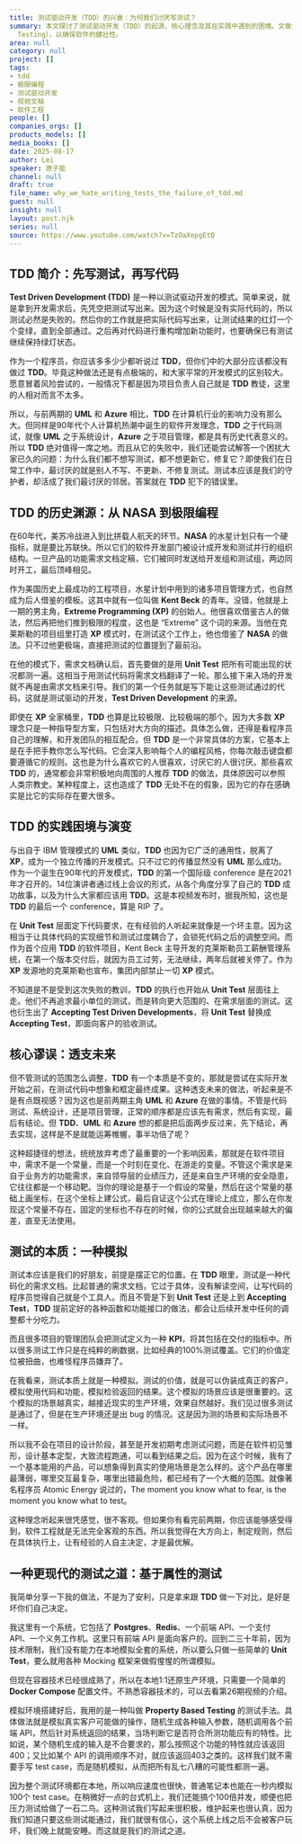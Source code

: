 ```yaml
---
title: 测试驱动开发（TDD）的兴衰：为何我们讨厌写测试？
summary: 本文探讨了测试驱动开发（TDD）的起源、核心理念及其在实践中遇到的困境。文章分析了TDD为何未能广泛普及，并指出其核心问题在于将测试置于开发之前，忽略了软件需求多变的本质。最后，文章提出了一种更现代、更有效的测试理念，即在模拟真实生产环境中进行基于属性的测试（Property-Based
  Testing），以确保软件的健壮性。
area: null
category: null
project: []
tags:
- tdd
- 极限编程
- 测试驱动开发
- 视频文稿
- 软件工程
people: []
companies_orgs: []
products_models: []
media_books: []
date: 2025-08-17
author: Lei
speaker: 原子能
channel: null
draft: true
file_name: why_we_hate_writing_tests_the_failure_of_tdd.md
guest: null
insight: null
layout: post.njk
series: null
source: https://www.youtube.com/watch?v=TzOaXepgEtQ
---
```

## TDD 简介：先写测试，再写代码

**Test Driven Development (TDD)** 是一种以测试驱动开发的模式。简单来说，就是拿到开发需求后，先凭空把测试写出来。因为这个时候是没有实际代码的，所以测试必然是失败的。然后你的工作就是把实际代码写出来，让测试结果的红灯一个个变绿，直到全部通过。之后再对代码进行重构增加新功能时，也要确保已有测试继续保持绿灯状态。

作为一个程序员，你应该多多少少都听说过 **TDD**，但你们中的大部分应该都没有做过 **TDD**。毕竟这种做法还是有点极端的，和大家平常的开发模式的区别较大。愿意冒着风险尝试的，一般情况下都是因为项目负责人自己就是 **TDD** 教徒，这里的人相对而言不太多。

所以，与前两期的 **UML** 和 **Azure** 相比，**TDD** 在计算机行业的影响力没有那么大。但同样是90年代个人计算机热潮中诞生的软件开发理念，**TDD** 之于代码测试，就像 **UML** 之于系统设计，**Azure** 之于项目管理，都是具有历史代表意义的。所以 **TDD** 绝对值得一席之地。而且从它的失败中，我们还能尝试解答一个困扰大家已久的问题：为什么我们都不想写测试，都不想更新它，修复它？即使我们在日常工作中，最讨厌的就是别人不写、不更新、不修复测试。测试本应该是我们的守护者，却活成了我们最讨厌的邻居。答案就在 **TDD** 犯下的错误里。

## TDD 的历史渊源：从 NASA 到极限编程

在60年代，美苏冷战进入到比拼载人航天的环节。**NASA** 的水星计划只有一个硬指标，就是要比苏联快。所以它们的软件开发部门被设计成开发和测试并行的组织结构。一旦产品的功能需求文档定稿，它们被同时发送给开发组和测试组，两边同时开工，最后顶峰相见。

作为美国历史上最成功的工程项目，水星计划中用到的诸多项目管理方式，也自然成为后人借鉴的模板。这其中就有一位叫做 **Kent Beck** 的青年。没错，他就是上一期的男主角，**Extreme Programming (XP)** 的创始人。他很喜欢借鉴古人的做法，然后再把他们推到极限的程度，这也是 “Extreme” 这个词的来源。当他在克莱斯勒的项目组里打造 **XP** 模式时，在测试这个工作上，他也借鉴了 **NASA** 的做法。只不过他更极端，直接把测试的位置提到了最前沿。

在他的模式下，需求文档确认后，首先要做的是用 **Unit Test** 把所有可能出现的状况都测一遍。这相当于用测试代码将需求文档翻译了一轮。那么接下来入场的开发就不再是由需求文档来引导。我们的第一个任务就是写下能让这些测试通过的代码。这就是测试驱动的开发，**Test Driven Development** 的来源。

即使在 **XP** 全家桶里，**TDD** 也算是比较极限、比较极端的那个。因为大多数 **XP** 理念只是一种指导型方案，只包括对大方向的描述。具体怎么做，还得是看程序员自己的理解，和开发团队的相互配合。但 **TDD** 是一个非常具体的方案，它基本上是在手把手教你怎么写代码。它会深入影响每个人的编程风格，你每次敲击键盘都要遵循它的规则。这也是为什么喜欢它的人很喜欢，讨厌它的人很讨厌。那些喜欢 **TDD** 的，通常都会非常积极地向周围的人推荐 **TDD** 的做法，具体原因可以参照人类宗教史。某种程度上，这也造成了 **TDD** 无处不在的假象，因为它的存在感确实是比它的实际存在要大很多。

## TDD 的实践困境与演变

与出自于 IBM 管理模式的 **UML** 类似，**TDD** 也因为它广泛的通用性，脱离了 **XP**，成为一个独立传播的开发模式。只不过它的传播显然没有 **UML** 那么成功。作为一个诞生在90年代的开发模式，**TDD** 的第一个国际级 conference 是在2021年才召开的。14位演讲者通过线上会议的形式，从各个角度分享了自己的 **TDD** 成功故事，以及为什么大家都应该用 **TDD**。这是本视频发布时，据我所知，这也是 **TDD** 的最后一个 conference，算是 RIP 了。

在 **Unit Test** 层面定下代码要求，在有经验的人听起来就像是一个坏主意。因为这相当于让具体代码的实现细节和测试过度耦合了，会锁死代码之后的调整空间。而作为首个应用 **TDD** 的软件项目，Kent Beck 主导开发的克莱斯勒员工薪酬管理系统，在第一个版本交付后，就因为员工过劳，无法继续，两年后就被关停了。作为 **XP** 发源地的克莱斯勒也宣布，集团内部禁止一切 **XP** 模式。

不知道是不是受到这次失败的教训，**TDD** 的执行也开始从 **Unit Test** 层面往上走。他们不再追求最小单位的测试，而是转向更大范围的、在需求层面的测试。这也衍生出了 **Accepting Test Driven Developments**，将 **Unit Test** 替换成 **Accepting Test**，即面向客户的验收测试。

## 核心谬误：透支未来

但不管测试的范围怎么调整，**TDD** 有一个本质是不变的，那就是尝试在实际开发开始之前，在测试代码中想象和框定最终成果。这种透支未来的做法，听起来是不是有点既视感？因为这也是前两期主角 **UML** 和 **Azure** 在做的事情。不管是代码测试、系统设计，还是项目管理，正常的顺序都是应该先有需求，然后有实现，最后有结论。但 **TDD**、**UML** 和 **Azure** 想的都是把后面两步反过来，先下结论，再去实现，这样是不是就能运筹帷幄，事半功倍了呢？

这种超捷径的想法，统统放弃考虑了最重要的一个影响因素，那就是在软件项目中，需求不是一个常量，而是一个时刻在变化、在游走的变量。不管这个需求是来自于业务方的功能需求，来自领导层的业绩压力，还是来自生产环境的安全隐患，它往往都是一个移动靶。当你的理论是基于一个假设的常量，然后在这个常量的基础上画坐标，在这个坐标上建公式，最后自证这个公式在理论上成立，那么在你发现这个常量不存在，固定的坐标也不存在的时候，你的公式就会出现越来越大的偏差，直至无法使用。

## 测试的本质：一种模拟

测试本应该是我们的好朋友，前提是摆正它的位置。在 **TDD** 眼里，测试是一种代码化的需求文档。比起普通的需求文档，它过于具体，没有解读空间，让写代码的程序员觉得自己就是个工具人。而且不管是下到 **Unit Test** 还是上到 **Accepting Test**，**TDD** 提前定好的各种函数和功能接口的做法，都会让后续开发中任何的调整都十分吃力。

而且很多项目的管理团队会把测试定义为一种 **KPI**，将其包括在交付的指标中。所以很多测试工作只是在纯粹的刷数据，比如经典的100%测试覆盖。它们的价值定位被扭曲，也难怪程序员嫌弃了。

在我看来，测试本质上就是一种模拟。测试的价值，就是可以伪装成真正的客户，模拟使用代码和功能，模拟检验返回的结果。这个模拟的场景应该是很重要的。这个模拟的场景越真实，越接近现实的生产环境，效果自然越好。我们见过很多测试是通过了，但是在生产环境还是出 bug 的情况。这是因为测的场景和实际场景不一样。

所以我不会在项目的设计阶段，甚至是开发初期考虑测试问题，而是在软件初见雏形，设计基本定型，大致流程跑通，可以看到结果之后。因为在这个时候，我有了一个基本能用的产品，可以想象得到真实的使用场景是怎么样的。这个产品在哪里最薄弱，哪里交互最复杂，哪里出错最危险，都已经有了一个大概的范围。就像著名程序员 Atomic Energy 说过的，The moment you know what to fear, is the moment you know what to test。

这种理念听起来很凭感觉，很不客观。但如果你有看完前两期，你应该能够感受得到，软件工程就是无法完全客观的东西。所以我觉得在大方向上，制定规则，然后在具体执行上，让有经验的人自主决定，才是最优解。

## 一种更现代的测试之道：基于属性的测试

我简单分享一下我的做法，不是为了安利，只是拿来跟 **TDD** 做一下对比，是好是坏你们自己决定。

我这里有一个系统，它包括了 **Postgres**、**Redis**、一个前端 API、一个支付 API、一个义务工作机。这里只有前端 API 是面向客户的。回到二三十年前，因为技术限制，我们没有能力在本地模拟全套的系统，所以要么只做一些简单的 **Unit Test**，要么就用各种 Mocking 框架来做假惺惺的所谓模拟。

但现在容器技术已经很成熟了，所以在本地1:1还原生产环境，只需要一个简单的 **Docker Compose** 配置文件。不熟悉容器技术的，可以去看第26期视频的介绍。

模拟环境搭建好后，我用的是一种叫做 **Property Based Testing** 的测试手法。具体做法就是模拟真实客户可能做的操作，随机生成各种输入参数，随机调用各个前端 API，然后针对系统返回的结果，当场判断它是否符合所测功能应有的特性。比如说，某个随机生成的输入是不合要求的，那么按照这个功能的特性就应该返回400；又比如某个 API 的调用顺序不对，就应该返回403之类的。这样我们就不需要手写 test case，而是随机模拟，从而把所有乱七八糟的可能性都测一遍。

因为整个测试环境都在本地，所以响应速度也很快，普通笔记本也能在一秒内模拟100个 test case。在稍微好一点的台式机上，我们还能搞个100倍并发，顺便也把压力测试给做了一石二鸟。这种测试我们写起来很积极，维护起来也很认真，因为我们知道只要这些测试能通过，我们就很有信心，这个系统上线之后不会被客户玩坏，我们晚上就能安睡。而这就是我们的测试之道。